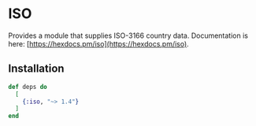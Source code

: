 # ISO

Provides a module that supplies ISO-3166 country data. Documentation is here: [https://hexdocs.pm/iso](https://hexdocs.pm/iso).

## Installation

```elixir
def deps do
  [
    {:iso, "~> 1.4"}
  ]
end
```
